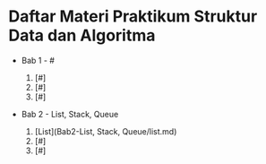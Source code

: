 <h1>Daftar Materi Praktikum Struktur Data dan Algoritma</h1>

- Bab 1 - #
    1. [#]
    2. [#]
    3. [#]

- Bab 2 - List, Stack, Queue
    1. [List](Bab2-List, Stack, Queue/list.md)
    2. [#]
    3. [#]

